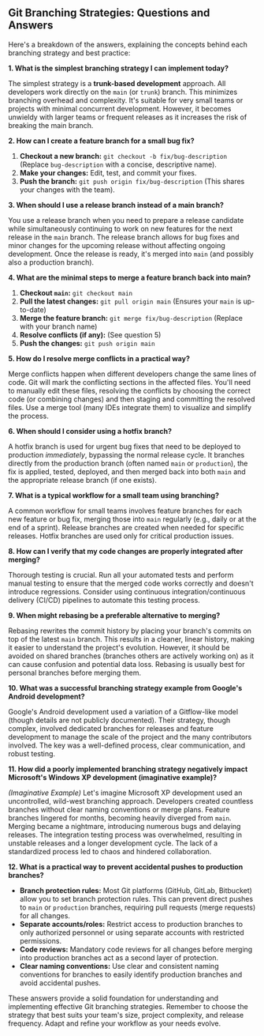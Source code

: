 ## Git Branching Strategies: Questions and Answers

Here's a breakdown of the answers, explaining the concepts behind each branching strategy and best practice:

**1. What is the simplest branching strategy I can implement today?**

The simplest strategy is a **trunk-based development** approach.  All developers work directly on the `main` (or `trunk`) branch.  This minimizes branching overhead and complexity.  It's suitable for very small teams or projects with minimal concurrent development.  However, it becomes unwieldy with larger teams or frequent releases as it increases the risk of breaking the main branch.

**2. How can I create a feature branch for a small bug fix?**

1. **Checkout a new branch:**  `git checkout -b fix/bug-description` (Replace `bug-description` with a concise, descriptive name).
2. **Make your changes:** Edit, test, and commit your fixes.
3. **Push the branch:** `git push origin fix/bug-description` (This shares your changes with the team).

**3. When should I use a release branch instead of a main branch?**

You use a release branch when you need to prepare a release candidate while simultaneously continuing to work on new features for the next release in the `main` branch.  The release branch allows for bug fixes and minor changes for the upcoming release without affecting ongoing development.  Once the release is ready, it's merged into `main` (and possibly also a production branch).

**4. What are the minimal steps to merge a feature branch back into main?**

1. **Checkout `main`:** `git checkout main`
2. **Pull the latest changes:** `git pull origin main` (Ensures your `main` is up-to-date)
3. **Merge the feature branch:** `git merge fix/bug-description` (Replace with your branch name)
4. **Resolve conflicts (if any):** (See question 5)
5. **Push the changes:** `git push origin main`

**5. How do I resolve merge conflicts in a practical way?**

Merge conflicts happen when different developers change the same lines of code.  Git will mark the conflicting sections in the affected files.  You'll need to manually edit these files, resolving the conflicts by choosing the correct code (or combining changes) and then staging and committing the resolved files. Use a merge tool (many IDEs integrate them) to visualize and simplify the process.


**6. When should I consider using a hotfix branch?**

A hotfix branch is used for urgent bug fixes that need to be deployed to production *immediately*, bypassing the normal release cycle.  It branches directly from the production branch (often named `main` or `production`), the fix is applied, tested, deployed, and then merged back into both `main` and the appropriate release branch (if one exists).


**7. What is a typical workflow for a small team using branching?**

A common workflow for small teams involves feature branches for each new feature or bug fix, merging those into `main` regularly (e.g., daily or at the end of a sprint).  Release branches are created when needed for specific releases.  Hotfix branches are used only for critical production issues.


**8. How can I verify that my code changes are properly integrated after merging?**

Thorough testing is crucial.  Run all your automated tests and perform manual testing to ensure that the merged code works correctly and doesn't introduce regressions.  Consider using continuous integration/continuous delivery (CI/CD) pipelines to automate this testing process.

**9. When might rebasing be a preferable alternative to merging?**

Rebasing rewrites the commit history by placing your branch's commits on top of the latest `main` branch. This results in a cleaner, linear history, making it easier to understand the project's evolution.  However, it should be avoided on shared branches (branches others are actively working on) as it can cause confusion and potential data loss.  Rebasing is usually best for personal branches before merging them.


**10. What was a successful branching strategy example from Google's Android development?**

Google's Android development used a variation of a Gitflow-like model (though details are not publicly documented). Their strategy, though complex,  involved dedicated branches for releases and feature development to manage the scale of the project and the many contributors involved. The key was a well-defined process, clear communication, and robust testing.


**11. How did a poorly implemented branching strategy negatively impact Microsoft's Windows XP development (imaginative example)?**

*(Imaginative Example)*  Let's imagine Microsoft XP development used an uncontrolled, wild-west branching approach.  Developers created countless branches without clear naming conventions or merge plans.  Feature branches lingered for months, becoming heavily diverged from `main`.  Merging became a nightmare, introducing numerous bugs and delaying releases. The integration testing process was overwhelmed, resulting in unstable releases and a longer development cycle.  The lack of a standardized process led to chaos and hindered collaboration.


**12. What is a practical way to prevent accidental pushes to production branches?**

* **Branch protection rules:**  Most Git platforms (GitHub, GitLab, Bitbucket) allow you to set branch protection rules.  This can prevent direct pushes to `main` or `production` branches, requiring pull requests (merge requests) for all changes.
* **Separate accounts/roles:**  Restrict access to production branches to only authorized personnel or using separate accounts with restricted permissions.
* **Code reviews:** Mandatory code reviews for all changes before merging into production branches act as a second layer of protection.
* **Clear naming conventions:** Use clear and consistent naming conventions for branches to easily identify production branches and avoid accidental pushes.


These answers provide a solid foundation for understanding and implementing effective Git branching strategies.  Remember to choose the strategy that best suits your team's size, project complexity, and release frequency.  Adapt and refine your workflow as your needs evolve.
